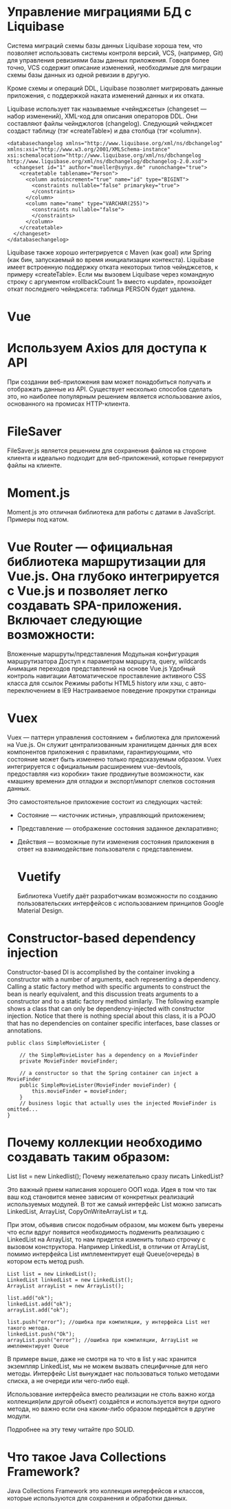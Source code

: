 # Управление миграциями БД с Liquibase

Система миграций схемы базы данных Liquibase хороша тем, что позволяет использовать системы контроля версий, VCS, (например, Git) для управления ревизиями базы данных приложения. Говоря более точно, VCS содержит описание изменений, необходимые для миграции схемы базы данных из одной ревизии в другую.

Кроме схемы и операций DDL, Liquibase позволяет мигрировать данные приложения, с поддержкой наката изменений данных и их отката. 


Liquibase использует так называемые «чейнджсеты» (changeset — набор изменений), XML-код для описания операторов DDL. Они составляют файлы чейнджлогов (changelog). Следующий чейнджсет создаст таблицу (тэг «createTable») и два столбца (тэг «column»).

    <databasechangelog xmlns="http://www.liquibase.org/xml/ns/dbchangelog" xmlns:xsi="http://www.w3.org/2001/XMLSchema-instance" xsi:schemalocation="http://www.liquibase.org/xml/ns/dbchangelog http://www.liquibase.org/xml/ns/dbchangelog/dbchangelog-2.0.xsd">
      <changeset id="1" author="mueller@synyx.de" runonchange="true"> 
        <createtable tablename="Person"> 
          <column autoincrement="true" name="id" type="BIGINT"> 
            <constraints nullable="false" primarykey="true"> 
            </constraints>
          </column> 
          <column name="name" type="VARCHAR(255)"> 
            <constraints nullable="false"> 
            </constraints>
          </column> 
        </createtable> 
      </changeset>
    </databasechangelog>
    
    
 Liquibase также хорошо интегрируется с Maven (как goal) или Spring (как бин, запускаемый во время инициализации контекста).
 Liquibase имеет встроенную поддержку отката некоторых типов чейнджсетов, к примеру «createTable». Если мы вызовем Liquibase   через командную строку с аргументом «rollbackCount 1» вместо «update», произойдет откат последнего чейнджсета: таблица PERSON будет удалена.
 
 
 # Vue 
 # Используем Axios для доступа к API
 
 При создании веб-приложения вам может понадобиться получать и отображать данные из API. Существует несколько способов сделать это, но наиболее популярным решением является использование axios, основанного на промисах HTTP-клиента.
 
 # FileSaver
 
 FileSaver.js является решением для сохранения файлов на стороне клиента и идеально подходит для веб-приложений, которые генерируют файлы на клиенте.
 
 # Moment.js
 
 Moment.js это отличная библиотека для работы с датами в JavaScript. Примеры под катом.
 
 # Vue Router — официальная библиотека маршрутизации для Vue.js. Она глубоко интегрируется с Vue.js и позволяет легко создавать SPA-приложения. Включает следующие возможности:

Вложенные маршруты/представления
Модульная конфигурация маршрутизатора
Доступ к параметрам маршрута, query, wildcards
Анимация переходов представлений на основе Vue.js
Удобный контроль навигации
Автоматическое проставление активного CSS класса для ссылок
Режимы работы HTML5 history или хэш, с авто-переключением в IE9
Настраиваемое поведение прокрутки страницы

# Vuex

Vuex — паттерн управления состоянием + библиотека для приложений на Vue.js. Он служит централизованным хранилищем данных для всех компонентов приложения с правилами, гарантирующими, что состояние может быть изменено только предсказуемым образом. Vuex интегрируется с официальным расширением vue-devtools, предоставляя «из коробки» такие продвинутые возможности, как «машину времени» для отладки и экспорт/импорт слепков состояния данных.

Это самостоятельное приложение состоит из следующих частей:

 - Состояние — «источник истины», управляющий приложением;
 - Представление — отображение состояния заданное декларативно;
 - Действия — возможные пути изменения состояния приложения в ответ на
   взаимодействие пользователя с представлением.
   
   # Vuetify
   
   Библиотека Vuetify даёт разработчикам возможности по созданию пользовательских интерфейсов с использованием принципов Google Material Design.


# Constructor-based dependency injection

Constructor-based DI is accomplished by the container invoking a constructor with a number of arguments, each representing a dependency. Calling a static factory method with specific arguments to construct the bean is nearly equivalent, and this discussion treats arguments to a constructor and to a static factory method similarly. The following example shows a class that can only be dependency-injected with constructor injection. Notice that there is nothing special about this class, it is a POJO that has no dependencies on container specific interfaces, base classes or annotations.

    public class SimpleMovieLister {
    
        // the SimpleMovieLister has a dependency on a MovieFinder
        private MovieFinder movieFinder;
    
        // a constructor so that the Spring container can inject a MovieFinder
        public SimpleMovieLister(MovieFinder movieFinder) {
            this.movieFinder = movieFinder;
        }
        // business logic that actually uses the injected MovieFinder is omitted...
    }

# Почему коллекции необходимо создавать таким образом:
List list = new Linkedlist();
Почему нежелательно сразу писать LinkedList?

Это важный прием написания хорошего ООП кода. Идея в том что так ваш код становится менее зависим от конкретных реализаций используемых модулей. В тот же самый интерфейс List можно записать LinkedList, ArrayList, CopyOnWriteArrayList и т.д.

При этом, объявив список подобным образом, мы можем быть уверены что если вдруг появится необходимость подменить реализацию с LinkedList на ArrayList, то нам придется изменить только строчку с вызовом конструктора. Например LinkedList, в отличии от ArrayList, помимо интерфейса List имплементирует ещё Queue(очередь) в котором есть метод push.

    List list = new LinkedList();
    LinkedList linkedList = new LinkedList();
    ArrayList arrayList = new ArrayList();
    
    list.add("ok");
    linkedList.add("ok");
    arrayList.add("ok");
    
    list.push("error"); //ошибка при компиляции, у интерфейса List нет такого метода.
    linkedList.push("Ok");
    arrayList.push("error"); //ошибка при компиляции, ArrayList не имплементирует Queue
    
    
В примере выше, даже не смотря на то что в list у нас хранится экземпляр LinkedList, мы не можем вызвать специфичные для него методы. Интерфейс List вынуждает нас пользоваться только методами списка, а не очереди или чего-либо ещё.

Использование интерфейса вместо реализации не столь важно когда коллекция(или другой объект) создаётся и используется внутри одного метода, но важно если она каким-либо образом передаётся в другие модули.

Подробнее на эту тему читайте про SOLID.


# Что такое Java Collections Framework?

Java Collections Framework это коллекция интерфейсов и классов, которые используются для сохранения и обработки данных.
